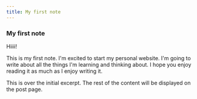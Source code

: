 ```yaml
---
title: My first note
---
```


### My first note

Hiiii!

This is my first note. I'm excited to start my personal website.
I'm going to write about all the things I'm learning and thinking about.
I hope you enjoy reading it as much as I enjoy writing it.

<!--more-->

This is over the initial excerpt. The rest of the content will be displayed on the post page.
